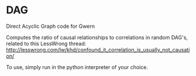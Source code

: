 # DAG
Direct Acyclic Graph code for Gwern

Computes the ratio of causal relationships to correlations in random DAG's, related to this LessWrong thread: http://lesswrong.com/lw/khd/confound_it_correlation_is_usually_not_causation/

To use, simply run in the python interpreter of your choice.
